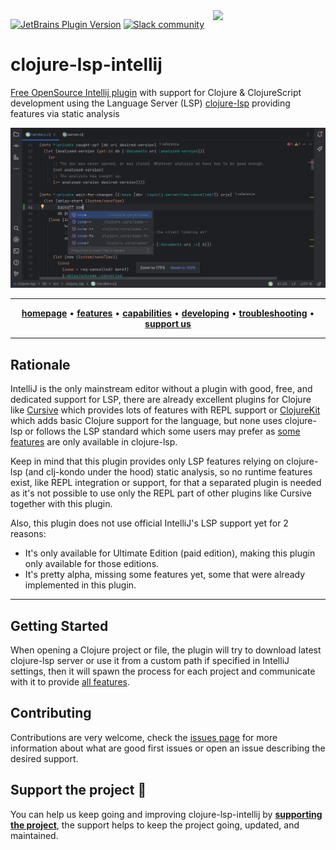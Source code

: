 <img src="images/logo-dark.svg" width="180" align="right">

[![JetBrains Plugin Version](https://img.shields.io/jetbrains/plugin/v/com.github.clojure-lsp?style=flat-square&labelColor=91B6FB&color=93DA52&link=https%3A%2F%2Fplugins.jetbrains.com%2Fplugin%2F22489-clojure-lsp)](https://plugins.jetbrains.com/plugin/22489-clojure-lsp)
[![Slack community](https://img.shields.io/badge/Slack-chat-blue?style=flat-square&labelColor=91B6FB&color=93DA52)](https://clojurians.slack.com/archives/CPABC1H61)

# clojure-lsp-intellij

<!-- Plugin description -->

[Free OpenSource Intellij plugin](https://github.com/clojure-lsp/clojure-lsp-intellij) with support for Clojure & ClojureScript development using the Language Server (LSP) [clojure-lsp](https://clojure-lsp.io/) providing features via static analysis

<!-- Plugin description end -->

![Clojure LSP Intellij](images/demo.png)

---

<p align="center">
  <a href="https://clojure-lsp.io"><strong>homepage</strong></a> •
  <a href="docs/features.md"><strong>features</strong></a> •
  <a href="docs/capabilities.md"><strong>capabilities</strong></a> •
  <a href="docs/developing.md"><strong>developing</strong></a> •
  <!-- <a href="https://clojure-lsp.io/settings"><strong>settings</strong></a> • -->
  <a href="docs/troubleshooting.md"><strong>troubleshooting</strong></a> •
  <a href="https://github.com/sponsors/clojure-lsp"><strong>support us</strong></a>
</p>
<hr>

## Rationale

IntelliJ is the only mainstream editor without a plugin with good, free, and dedicated support for LSP, there are already excellent plugins for Clojure like [Cursive](https://cursive-ide.com/) which provides lots of features with REPL support or [ClojureKit](https://github.com/gregsh/Clojure-Kit) which adds basic Clojure support for the language, but none uses clojure-lsp or follows the LSP standard which some users may prefer as [some features](https://clojure-lsp.io/features/) are only available in clojure-lsp.

Keep in mind that this plugin provides only LSP features relying on clojure-lsp (and clj-kondo under the hood) static analysis, so no runtime features exist, like REPL integration or support, for that a separated plugin is needed as it's not possible to use only the REPL part of other plugins like Cursive together with this plugin.

Also, this plugin does not use official IntelliJ's LSP support yet for 2 reasons:
  - It's only available for Ultimate Edition (paid edition), making this plugin only available for those editions.
  - It's pretty alpha, missing some features yet, some that were already implemented in this plugin.

---

## Getting Started

When opening a Clojure project or file, the plugin will try to download latest clojure-lsp server or use it from a custom path if specified in IntelliJ settings, then it will spawn the process for each project and communicate with it to provide [all features](https://clojure-lsp.io/features/).

## Contributing

Contributions are very welcome, check the [issues page](https://github.com/clojure-lsp/clojure-lsp-intellij/issues) for more information about what are good first issues or open an issue describing the desired support.

## Support the project 💙

You can help us keep going and improving clojure-lsp-intellij by **[supporting the project](https://github.com/sponsors/clojure-lsp)**, the support helps to keep the project going, updated, and maintained.
